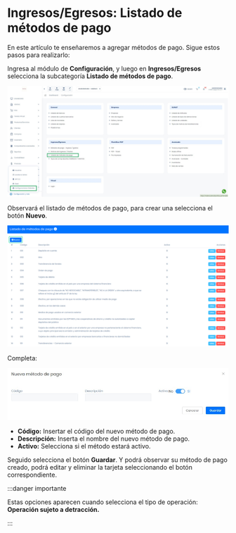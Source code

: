 # Ingresos/Egresos: Listado de métodos de pago

En este artículo te enseñaremos a agregar métodos de pago. Sigue estos pasos para realizarlo:

Ingresa al módulo de **Configuración**, y luego en  **Ingresos/Egresos** selecciona la subcategoría **Listado de métodos de pago**.

![Alt text](img/listadodepago1.jpg)

Observará el listado de métodos de pago, para crear una selecciona el botón **Nuevo**.

![Alt text](img/listadodepago2.jpg)

Completa:

![Alt text](img/listadodepago3.jpg)

* **Código:** Insertar el código del nuevo método de pago.
* **Descripción:** Inserta el nombre del nuevo método de pago.
* **Activo:** Selecciona si el método estará activo.
  
Seguido selecciona el botón **Guardar**. Y podrá observar su método de pago creado, podrá editar y eliminar la tarjeta seleccionando el botón correspondiente.

:::danger importante

Estas opciones aparecen cuando selecciona el tipo de operación: **Operación sujeto a detracción.**

:::
